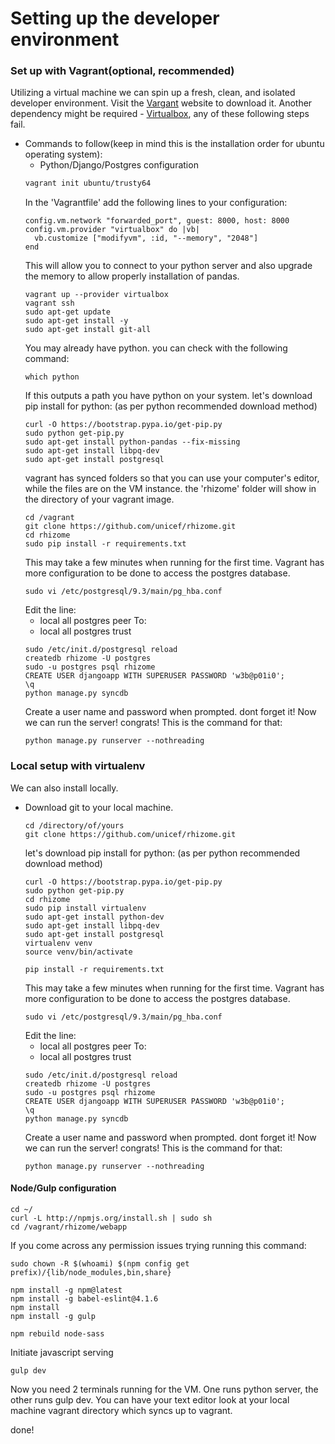 # Setting up the developer environment

### Set up with Vagrant(optional, recommended)
Utilizing a virtual machine we can spin up a fresh, clean, and isolated developer environment. Visit the [Vargant](https://www.vagrantup.com/) website to download it. Another dependency might be required - [Virtualbox](https://www.virtualbox.org/wiki/Downloads), any of these following steps fail.
* Commands to follow(keep in mind this is the installation order for ubuntu operating system):
  - Python/Django/Postgres configuration
  ```bash
  vagrant init ubuntu/trusty64
  ```
  In the 'Vagrantfile' add the following lines to your configuration:
  ```
  config.vm.network "forwarded_port", guest: 8000, host: 8000
  config.vm.provider "virtualbox" do |vb|
    vb.customize ["modifyvm", :id, "--memory", "2048"]
  end
  ```
  This will allow you to connect to your python server and also upgrade the memory to allow properly installation of pandas.
  ```
  vagrant up --provider virtualbox
  vagrant ssh
  sudo apt-get update
  sudo apt-get install -y
  sudo apt-get install git-all
  ```
  You may already have python. you can check with the following command:
  ```
  which python
  ```
  If this outputs a path you have python on your system.
  let's download pip install for python: (as per python recommended download method)
  ```
  curl -O https://bootstrap.pypa.io/get-pip.py
  sudo python get-pip.py
  sudo apt-get install python-pandas --fix-missing
  sudo apt-get install libpq-dev
  sudo apt-get install postgresql
  ```
  vagrant has synced folders so that you can use your computer's editor, while the files are on the VM instance.
  the 'rhizome' folder will show in the directory of your vagrant image.
  ```
  cd /vagrant
  git clone https://github.com/unicef/rhizome.git
  cd rhizome
  sudo pip install -r requirements.txt
  ```
  This may take a few minutes when running for the first time. Vagrant has more configuration to be done to access the postgres database.
  ```
  sudo vi /etc/postgresql/9.3/main/pg_hba.conf
  ```
  Edit the line:
  - local   all             postgres                                peer
  To:
  - local   all             postgres                                trust
  ```
  sudo /etc/init.d/postgresql reload
  createdb rhizome -U postgres
  sudo -u postgres psql rhizome
  CREATE USER djangoapp WITH SUPERUSER PASSWORD 'w3b@p01i0';
  \q
  python manage.py syncdb
  ```
  Create a user name and password when prompted. dont forget it! Now we can run the server! congrats! This is the command for that:
  ```
  python manage.py runserver --nothreading
  ```

### Local setup with virtualenv
We can also install locally.
- Download git to your local machine.
  ```
  cd /directory/of/yours
  git clone https://github.com/unicef/rhizome.git
  ```
  let's download pip install for python: (as per python recommended download method)
  ```
  curl -O https://bootstrap.pypa.io/get-pip.py
  sudo python get-pip.py
  cd rhizome
  sudo pip install virtualenv
  sudo apt-get install python-dev
  sudo apt-get install libpq-dev
  sudo apt-get install postgresql
  virtualenv venv
  source venv/bin/activate

  pip install -r requirements.txt
  ```
  This may take a few minutes when running for the first time. Vagrant has more configuration to be done to access the postgres database.
  ```
  sudo vi /etc/postgresql/9.3/main/pg_hba.conf
  ```
  Edit the line:
  - local   all             postgres                                peer
  To:
  - local   all             postgres                                trust
  ```
  sudo /etc/init.d/postgresql reload
  createdb rhizome -U postgres
  sudo -u postgres psql rhizome
  CREATE USER djangoapp WITH SUPERUSER PASSWORD 'w3b@p01i0';
  \q
  python manage.py syncdb
  ```
  Create a user name and password when prompted. dont forget it! Now we can run the server! congrats! This is the command for that:
  ```
  python manage.py runserver --nothreading
  ```

#### Node/Gulp configuration
  ```
  cd ~/
  curl -L http://npmjs.org/install.sh | sudo sh
  cd /vagrant/rhizome/webapp
  ```
  If you come across any permission issues trying running this command:
  ```
  sudo chown -R $(whoami) $(npm config get prefix)/{lib/node_modules,bin,share}
  ```
  ```
  npm install -g npm@latest
  npm install -g babel-eslint@4.1.6
  npm install
  npm install -g gulp
  ```
  ```
  npm rebuild node-sass
  ```
  Initiate javascript serving
  ```
  gulp dev
  ```

  Now you need 2 terminals running for the VM. One runs python server, the other runs gulp dev. You can have your text editor look at your local machine vagrant directory which syncs up to vagrant.

  done!